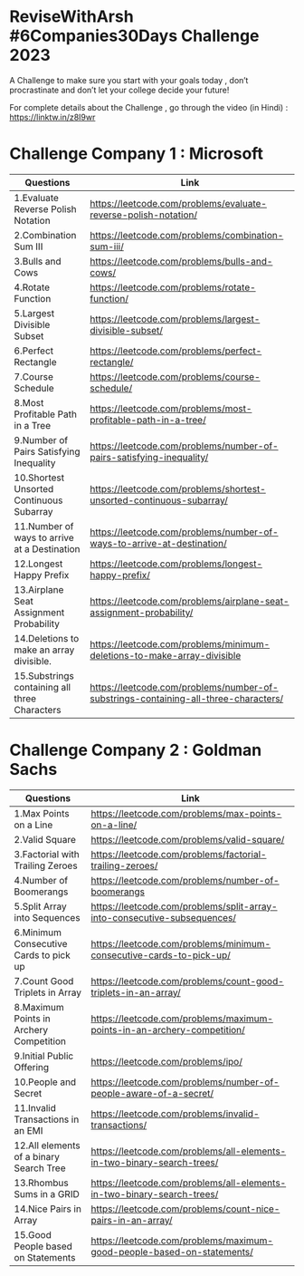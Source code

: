 # ReviseWithArsh #6Companies30Days Challenge 2023

A Challenge to make sure you start with your goals today , don’t procrastinate and don’t let your college decide your future!

For complete details about the Challenge , go through the video (in Hindi) : https://linktw.in/z8I9wr

# Challenge Company 1 : Microsoft

| Questions                                   | Link                                                                                 |
| --------------------------------------------| ------------------------------------------------------------------------------------|
|1.Evaluate Reverse Polish Notation           | https://leetcode.com/problems/evaluate-reverse-polish-notation/                     |
|2.Combination Sum III                        | https://leetcode.com/problems/combination-sum-iii/                                  |
|3.Bulls and Cows                             | https://leetcode.com/problems/bulls-and-cows/                                       |
|4.Rotate Function                            | https://leetcode.com/problems/rotate-function/                                      |
|5.Largest Divisible Subset                   | https://leetcode.com/problems/largest-divisible-subset/                             |
|6.Perfect Rectangle                          | https://leetcode.com/problems/perfect-rectangle/                                    |
|7.Course Schedule                            | https://leetcode.com/problems/course-schedule/                                      |
|8.Most Profitable Path in a Tree             | https://leetcode.com/problems/most-profitable-path-in-a-tree/                       |
|9.Number of Pairs Satisfying Inequality      | https://leetcode.com/problems/number-of-pairs-satisfying-inequality/                |
|10.Shortest Unsorted Continuous Subarray     | https://leetcode.com/problems/shortest-unsorted-continuous-subarray/                |
|11.Number of ways to arrive at a Destination | https://leetcode.com/problems/number-of-ways-to-arrive-at-destination/              |
|12.Longest Happy Prefix                      | https://leetcode.com/problems/longest-happy-prefix/                                 |
|13.Airplane Seat Assignment Probability      | https://leetcode.com/problems/airplane-seat-assignment-probability/                 |
|14.Deletions to make an array divisible.     | https://leetcode.com/problems/minimum-deletions-to-make-array-divisible             |  
|15.Substrings containing all three Characters| https://leetcode.com/problems/number-of-substrings-containing-all-three-characters/ |

# Challenge Company 2 : Goldman Sachs

| Questions                                   | Link                                                                                 |
| --------------------------------------------| ------------------------------------------------------------------------------------|
|1.Max Points on a Line                       | https://leetcode.com/problems/max-points-on-a-line/                                 |
|2.Valid Square                               | https://leetcode.com/problems/valid-square/                                         |
|3.Factorial with Trailing Zeroes             | https://leetcode.com/problems/factorial-trailing-zeroes/                            |
|4.Number of Boomerangs                       | https://leetcode.com/problems/number-of-boomerangs                                  |
|5.Split Array into Sequences                 | https://leetcode.com/problems/split-array-into-consecutive-subsequences/            |
|6.Minimum Consecutive Cards to pick up       | https://leetcode.com/problems/minimum-consecutive-cards-to-pick-up/                 |
|7.Count Good Triplets in Array               | https://leetcode.com/problems/count-good-triplets-in-an-array/                      |
|8.Maximum Points in Archery Competition      | https://leetcode.com/problems/maximum-points-in-an-archery-competition/             |
|9.Initial Public Offering                    | https://leetcode.com/problems/ipo/                                                  |
|10.People and Secret                         | https://leetcode.com/problems/number-of-people-aware-of-a-secret/                   |
|11.Invalid Transactions in an EMI            | https://leetcode.com/problems/invalid-transactions/                                 |
|12.All elements of a binary Search Tree      | https://leetcode.com/problems/all-elements-in-two-binary-search-trees/              |
|13.Rhombus Sums in a GRID                    | https://leetcode.com/problems/all-elements-in-two-binary-search-trees/              |
|14.Nice Pairs in Array                       | https://leetcode.com/problems/count-nice-pairs-in-an-array/                         |
|15.Good People based on Statements           | https://leetcode.com/problems/maximum-good-people-based-on-statements/              |

